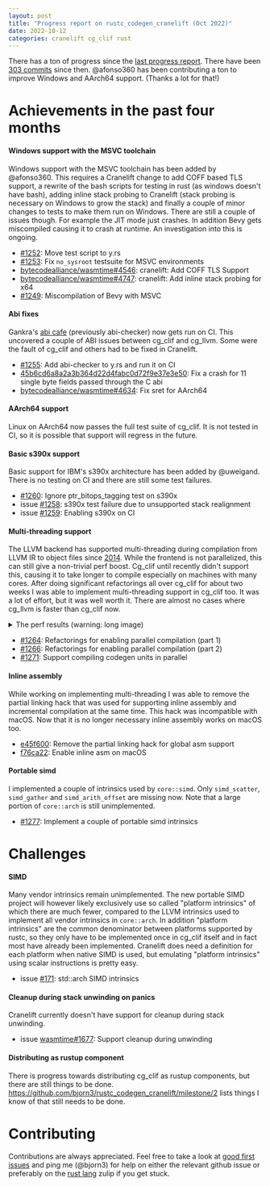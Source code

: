 ```yaml
---
layout: post
title: "Progress report on rustc_codegen_cranelift (Oct 2022)"
date: 2022-10-12
categories: cranelift cg_clif rust
---
```


There has a ton of progress since the [last progress report](https://bjorn3.github.io/2022/06/13/progress-report-june-2022.html). There have been [303 commits](https://github.com/bjorn3/rustc_codegen_cranelift/compare/ec841f58d38e5763bc0ad9f405ed5fa075e3fd30...69297f9c863f0e153d10447685b9a2cc34f60d57) since then. @afonso360 has been contributing a ton to improve Windows and AArch64 support. (Thanks a lot for that!)

# Achievements in the past four months

#### Windows support with the MSVC toolchain

Windows support with the MSVC toolchain has been added by @afonso360. This requires a Cranelift change to add COFF based TLS support, a rewrite of the bash scripts for testing in rust (as windows doesn't have bash), adding inline stack probing to Cranelift (stack probing is necessary on Windows to grow the stack) and finally a couple of minor changes to tests to make them run on Windows. There are still a couple of issues though. For example the JIT mode just crashes. In addition Bevy gets miscompiled causing it to crash at runtime. An investigation into this is ongoing.

* [#1252](https://github.com/bjorn3/rustc_codegen_cranelift/pull/1252): Move test script to y.rs
* [#1253](https://github.com/bjorn3/rustc_codegen_cranelift/pull/1253): Fix `no_sysroot` testsuite for MSVC environments
* [bytecodealliance/wasmtime#4546](https://github.com/bytecodealliance/wasmtime/pull/4546): cranelift: Add COFF TLS Support
* [bytecodealliance/wasmtime#4747](https://github.com/bytecodealliance/wasmtime/pull/4747): cranelift: Add inline stack probing for x64
* [#1249](https://github.com/bjorn3/rustc_codegen_cranelift/issues/1249): Miscompilation of Bevy with MSVC

#### Abi fixes

Gankra's [abi cafe](https://github.com/gankra/abi-cafe) (previously abi-checker) now gets run on CI. This uncovered a couple of ABI issues between cg_clif and cg_llvm. Some were the fault of cg_clif and others had to be fixed in Cranelift.

* [#1255](https://github.com/bjorn3/rustc_codegen_cranelift/pull/1255): Add abi-checker to y.rs and run it on CI
* [45b6cd6a8a2a3b364d22d4fabc0d72f9e37e3e50](https://github.com/bjorn3/rustc_codegen_cranelift/commit/45b6cd6a8a2a3b364d22d4fabc0d72f9e37e3e50): Fix a crash for 11 single byte fields passed through the C abi
* [bytecodealliance/wasmtime#4634](https://github.com/bytecodealliance/wasmtime/pull/4634): Fix sret for AArch64

#### AArch64 support

Linux on AArch64 now passes the full test suite of cg_clif. It is not tested in CI, so it is possible that support will regress in the future.

#### Basic s390x support

Basic support for IBM's s390x architecture has been added by @uweigand. There is no testing on CI and there are still some test failures.

* [#1260](https://github.com/bjorn3/rustc_codegen_cranelift/pull/1260): Ignore ptr_bitops_tagging test on s390x
* issue [#1258](https://github.com/bjorn3/rustc_codegen_cranelift/issues/1258): s390x test failure due to unsupported stack realignment
* issue [#1259](https://github.com/bjorn3/rustc_codegen_cranelift/issues/1259): Enabling s390x on CI

#### Multi-threading support

The LLVM backend has supported multi-threading during compilation from LLVM IR to object files since [2014](https://github.com/rust-lang/rust/pull/16367). While the frontend is not parallelized, this can still give a non-trivial perf boost. Cg_clif until recently didn't support this, causing it to take longer to compile especially on machines with many cores. After doing significant refactorings all over cg_clif for about two weeks I was able to implement multi-threading support in cg_clif too. It was a lot of effort, but it was well worth it. There are almost no cases where cg_llvm is faster than cg_clif now.

<details><summary>The perf results (warning: long image)</summary>

<img src="https://user-images.githubusercontent.com/17426603/186444984-05a1362a-60c8-486f-bdcd-01bcdab87e52.png" alt="wall time on the rustc perf suite when compared to cg_llvm which shows almost all benchmarks having a significant improvement">

</details>

* [#1264](https://github.com/bjorn3/rustc_codegen_cranelift/pull/1264): Refactorings for enabling parallel compilation (part 1)
* [#1266](https://github.com/bjorn3/rustc_codegen_cranelift/pull/1266): Refactorings for enabling parallel compilation (part 2)
* [#1271](https://github.com/bjorn3/rustc_codegen_cranelift/pull/1271): Support compiling codegen units in parallel

#### Inline assembly

While working on implementing multi-threading I was able to remove the partial linking hack that was used for supporting inline assembly and incremental compilation at the same time. This hack was incompatible with macOS. Now that it is no longer necessary inline assembly works on macOS too.

* [e45f600](https://github.com/bjorn3/rustc_codegen_cranelift/commit/e45f6000a0bd46d4b7580db59c86f3d30adbc270): Remove the partial linking hack for global asm support
* [f76ca22](https://github.com/bjorn3/rustc_codegen_cranelift/commit/f76ca2247998bff4e10b73fcb464a0a83edbfeb0): Enable inline asm on macOS

#### Portable simd

I implemented a couple of intrinsics used by `core::simd`. Only `simd_scatter`, `simd_gather` and `simd_arith_offset` are missing now. Note that a large portion of `core::arch` is still unimplemented.

* [#1277](https://github.com/bjorn3/rustc_codegen_cranelift/pull/1277): Implement a couple of portable simd intrinsics

# Challenges

#### SIMD

Many vendor intrinsics remain unimplemented. The new portable SIMD project will however likely exclusively use so called "platform intrinsics" of which there are much fewer, compared to the LLVM intrinsics used to implement all vendor intrinsics in `core::arch`. In addition "platform intrinsics" are the common denominator between platforms supported by rustc, so they only have to be implemented once in cg_clif itself and in fact most have already been implemented. Cranelift does need a definition for each platform when native SIMD is used, but emulating "platform intrinsics" using scalar instructions is pretty easy.

* issue [#171](https://github.com/bjorn3/rustc_codegen_cranelift/issues/171): std::arch SIMD intrinsics

#### Cleanup during stack unwinding on panics

Cranelift currently doesn't have support for cleanup during stack unwinding.

* issue [wasmtime#1677](https://github.com/bytecodealliance/wasmtime/issues/1677): Support cleanup during unwinding

#### Distributing as rustup component

There is progress towards distributing cg_clif as rustup components, but there are still things to be done. https://github.com/bjorn3/rustc_codegen_cranelift/milestone/2 lists things I know of that still needs to be done.

# Contributing

Contributions are always appreciated. Feel free to take a look at [good first issues](https://github.com/bjorn3/rustc_codegen_cranelift/issues?q=is%3Aopen+is%3Aissue+label%3A%22good+first+issue%22) and ping me (@bjorn3) for help on either the relevant github issue or preferably on the [rust lang](https://rust-lang.zulipchat.com) zulip if you get stuck.
